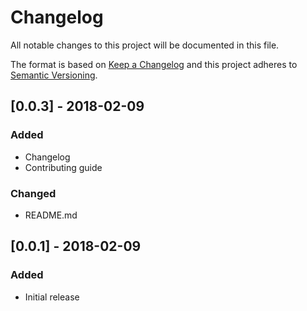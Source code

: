 # Changelog

All notable changes to this project will be documented in this file.

The format is based on [Keep a Changelog](http://keepachangelog.com/en/1.0.0/)
and this project adheres to [Semantic Versioning](http://semver.org/spec/v2.0.0.html).

## [0.0.3] - 2018-02-09
### Added
- Changelog
- Contributing guide
### Changed
- README.md

## [0.0.1] - 2018-02-09
### Added
- Initial release
